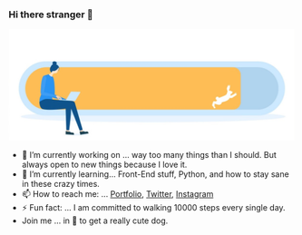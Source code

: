 ### Hi there stranger 👋




![img](bg.jpg)




- 🔭  I’m currently working on ... way too many things than I should. But always open to new things because I love it.
- 🌱 I’m currently learning... Front-End stuff, Python, and how to stay sane in these crazy times.
- 📫 How to reach me: ... [Portfolio](vesnabozic.com), [Twitter](https://twitter.com/munkov_krik), [Instagram](https://www.instagram.com/munkov_krik/)
- ⚡ Fun fact: ... I am committed to walking 10000 steps every single day.
- Join me ... in :pray: to get a really cute dog.


